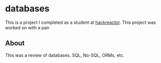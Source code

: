 # databases
This is a project I completed as a student at [hackreactor](http://hackreactor.com). This project was worked on with a pair.

## About

This was a review of databases. SQL, No-SQL, ORMs, etc.
